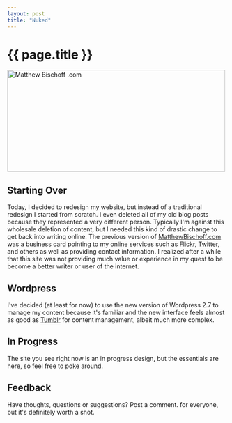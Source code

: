 ```yaml
---
layout: post
title: "Nuked"
---
```


# {{ page.title }}

<a href="http://matthewbischoff.com/photos/photo/3142307250/matthew-bischoff-com.html" class="tt-flickr tt-flickr-Medium" title="Matthew Bischoff .com"><img class="alignnone frame" src="http://farm4.static.flickr.com/3098/3142307250_6f6e403458.jpg" alt="Matthew Bischoff .com" width="500" height="234" /></a>

<h2>Starting Over</h2>

Today, I decided to redesign my website, but instead of a traditional redesign I started from scratch. I even deleted all of my old blog posts because they represented a very different person. Typically I'm against this wholesale deletion of content, but I needed this kind of drastic change to get back into writing online. The previous version of <a href="http://matthewbischoff.com">MatthewBischoff.com</a> was a business card pointing to my online services such as <a href="http://flickr.com">Flickr</a>, <a href="http://twitter.com">Twitter</a>, and others as well as providing contact information. I realized after a while that this site was not providing much value or experience in my quest to be become a better writer or user of the internet.

<h2>Wordpress</h2>

I've decided (at least for now) to use the new version of Wordpress 2.7 to manage my content because it's familiar and the new interface feels almost as good as <a href="http://tumblr.com">Tumblr</a> for content management, albeit much more complex.

<h2>In Progress</h2>

The site you see right now is an in progress design, but the essentials are here, so feel free to poke around.

<h2>Feedback</h2>

Have thoughts, questions or suggestions? Post a comment. for everyone, but it's definitely worth a shot.